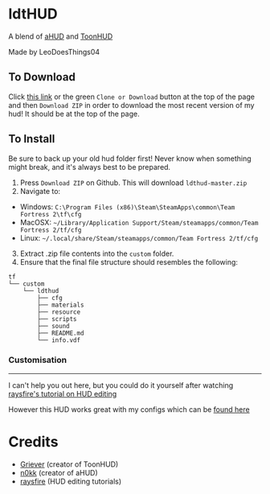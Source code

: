 # ldtHUD
A blend of [aHUD](https://github.com/n0kk/ahud) and [ToonHUD](https://toonhud.com/)

Made by LeoDoesThings04


## To Download

Click [this link](https://github.com/LeoDoesThings/ldthud/archive/master.zip) or the green `Clone or Download` button at the top of the page and then `Download ZIP` in order to download the most recent version of my hud! It should be at the top of the page. 

## To Install

Be sure to back up your old hud folder first! Never know when something might break, and it's always best to be prepared.

1. Press `Download ZIP` on Github. This will download `ldthud-master.zip`
2. Navigate to:
* Windows: `C:\Program Files (x86)\Steam\SteamApps\common\Team Fortress 2\tf\cfg`
* MacOSX:  `~/Library/Application Support/Steam/steamapps/common/Team Fortress 2/tf/cfg`
* Linux:   `~/.local/share/Steam/steamapps/common/Team Fortress 2/tf/cfg`
3. Extract .zip file contents into the `custom` folder.
4. Ensure that the final file structure should resembles the following:
```
tf
└── custom
    └── ldthud
        ├── cfg
        ├── materials
        ├── resource
        ├── scripts
        ├── sound
        ├── README.md
        └── info.vdf
```

### Customisation
--------

I can't help you out here, but you could do it yourself after watching [raysfire's tutorial on HUD editing](https://www.youtube.com/watch?v=-JkF5lPvXk0&list=PL5eNrB8RrXXuV3P1nv6NnwF-tCL_KnJIs)

However this HUD works great with my configs which can be <a href="https://github.com/LeoDoesThings/cfg">found here</a>

# Credits

* [Griever](https://steamcommunity.com/id/griiver/) (creator of ToonHUD)
* [n0kk](https://github.com/n0kk) (creator of aHUD)
* [raysfire](https://www.youtube.com/channel/UCG6wSbGRHOzK6RevHMy0-4g) (HUD editing tutorials)
